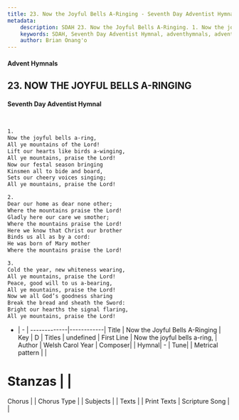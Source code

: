 ```yaml
---
title: 23. Now the Joyful Bells A-Ringing - Seventh Day Adventist Hymnal
metadata:
    description: SDAH 23. Now the Joyful Bells A-Ringing. 1. Now the joyful bells a-ring, All ye mountains of the Lord! Lift our hearts like birds a-winging, All ye mountains, praise the Lord! Now our festal season bringing Kinsmen all to bide and board, Sets our cheery voices singing; All ye mountains, praise the Lord!
    keywords: SDAH, Seventh Day Adventist Hymnal, adventhymnals, advent hymnals, Now the Joyful Bells A-Ringing, Now the joyful bells a-ring, 
    author: Brian Onang'o
---
```


#### Advent Hymnals
## 23. NOW THE JOYFUL BELLS A-RINGING
#### Seventh Day Adventist Hymnal

```txt


1.
Now the joyful bells a-ring,
All ye mountains of the Lord!
Lift our hearts like birds a-winging,
All ye mountains, praise the Lord!
Now our festal season bringing
Kinsmen all to bide and board,
Sets our cheery voices singing;
All ye mountains, praise the Lord!

2.
Dear our home as dear none other;
Where the mountains praise the Lord!
Gladly here our care we smother;
Where the mountains praise the Lord!
Here we know that Christ our brother
Binds us all as by a cord:
He was born of Mary mother
Where the mountains praise the Lord!

3.
Cold the year, new whiteness wearing,
All ye mountains, praise the Lord!
Peace, good will to us a-bearing,
All ye mountains, praise the Lord!
Now we all God’s goodness sharing
Break the bread and sheath the Sword:
Bright our hearths the signal flaring,
All ye mountains, praise the Lord!


```

- |   -  |
-------------|------------|
Title | Now the Joyful Bells A-Ringing |
Key | D |
Titles | undefined |
First Line | Now the joyful bells a-ring, |
Author | Welsh Carol
Year | 
Composer|  |
Hymnal|  - |
Tune|  |
Metrical pattern | |
# Stanzas |  |
Chorus |  |
Chorus Type |  |
Subjects |  |
Texts |  |
Print Texts | 
Scripture Song |  |
  

